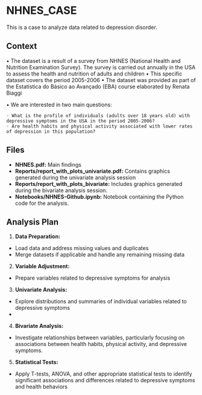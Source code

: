 # NHNES_CASE

This is a case to analyze data related to depression disorder.

## Context

• The dataset is a result of a survey from NHNES (National Health and Nutrition Examination Survey). The survey is carried out annually in the USA to assess the health and nutrition of adults and children
• This specific dataset covers the period 2005-2006
• The dataset was provided as part of the Estatística do Básico ao Avançado (EBA) course elaborated by Renata Biaggi

• We are interested in two main questions:

    ◦ What is the profile of individuals (adults over 18 years old) with depressive symptoms in the USA in the period 2005-2006?
    ◦ Are health habits and physical activity associated with lower rates of depression in this population?


## Files

* **NHNES.pdf:** Main findings
* **Reports/report_with_plots_univariate.pdf:** Contains graphics generated during the univariate analysis session
* **Reports/report_with_plots_bivariate:** Includes graphics generated during the bivariate analysis session.
* **Notebooks/NHNES-Github.ipynb:** Notebook containing the Python code for the analysis.

## Analysis Plan
1. **Data Preparation:**

* Load data and address missing values and duplicates
* Merge datasets if applicable and handle any remaining missing data
  
2. **Variable Adjustment:**

* Prepare variables related to depressive symptoms for analysis

3. **Univariate Analysis:**

* Explore distributions and summaries of individual variables related to depressive symptoms
* 
4. **Bivariate Analysis:**

* Investigate relationships between variables, particularly focusing on associations between health habits, physical activity, and depressive symptoms.

5. **Statistical Tests:**

* Apply T-tests, ANOVA, and other appropriate statistical tests to identify significant associations and differences related to depressive symptoms and health behaviors




